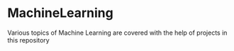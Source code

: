 # MachineLearning
Various topics of Machine Learning are covered with the help of projects in this repository
